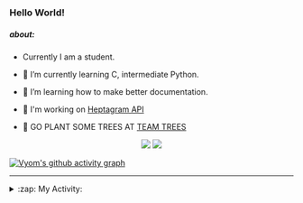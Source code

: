 ### Hello World!

##### about:
- Currently I am a student.
- 🌱 I’m currently learning C, intermediate Python.
- 🌱 I’m learning how to make better documentation.
- 🌱 I'm working on [Heptagram API](https://github.com/Heptagram-Bot/api)

- 🌱 GO PLANT SOME TREES AT [TEAM TREES](https://teamtrees.org/)

<p align="center">
  <a href="https://twitter.com/Vyvy_viM"><img target="_blank" src="https://img.shields.io/badge/twitter%20@Vyvy_viM-0D95E8?style=for-the-badge&logo=twitter&logoColor=white"/></a> 
  <a href="https://vyvy-vi.github.io/portfolio"><img target="_blank" src="https://img.shields.io/badge/-I_love_open_source-green?style=for-the-badge&logo=github&logoColor=black"/></a> 
</p>

[![Vyom's github activity graph](https://activity-graph.herokuapp.com/graph?username=Vyvy-vi)](https://github.com/ashutosh00710/github-readme-activity-graph)

---
<details>
  <summary>:zap: My Activity:</summary>
  
<!--START_SECTION:waka-->
**I'm a Night 🦉** 

```text
🌞 Morning    37 commits     █░░░░░░░░░░░░░░░░░░░░░░░░   5.93% 
🌆 Daytime    149 commits    ██████░░░░░░░░░░░░░░░░░░░   23.88% 
🌃 Evening    219 commits    ████████░░░░░░░░░░░░░░░░░   35.1% 
🌙 Night      219 commits    ████████░░░░░░░░░░░░░░░░░   35.1%

```
📅 **I'm Most Productive on Sunday** 

```text
Monday       60 commits     ██░░░░░░░░░░░░░░░░░░░░░░░   9.62% 
Tuesday      84 commits     ███░░░░░░░░░░░░░░░░░░░░░░   13.46% 
Wednesday    91 commits     ███░░░░░░░░░░░░░░░░░░░░░░   14.58% 
Thursday     75 commits     ███░░░░░░░░░░░░░░░░░░░░░░   12.02% 
Friday       54 commits     ██░░░░░░░░░░░░░░░░░░░░░░░   8.65% 
Saturday     90 commits     ███░░░░░░░░░░░░░░░░░░░░░░   14.42% 
Sunday       170 commits    ██████░░░░░░░░░░░░░░░░░░░   27.24%

```


📊 **This Week I Spent My Time On** 

```text
🔥 Editors: 
Vim                      12 hrs 42 mins      █████████████████████████   99.56% 
VS Code                  3 mins              ░░░░░░░░░░░░░░░░░░░░░░░░░   0.44%

🐱‍💻 Projects: 
Linkfree                 7 hrs 49 mins       ███████████████░░░░░░░░░░   61.3% 
Unknown Project          1 hr 49 mins        ███░░░░░░░░░░░░░░░░░░░░░░   14.33% 
commit-your-code-bot     1 hr 4 mins         ██░░░░░░░░░░░░░░░░░░░░░░░   8.44% 
augmented-bonding-curve  1 hr 4 mins         ██░░░░░░░░░░░░░░░░░░░░░░░   8.42% 
discord-bot              26 mins             ░░░░░░░░░░░░░░░░░░░░░░░░░   3.4%

```


 Last Updated on 30/10/2021
<!--END_SECTION:waka-->
</details>
